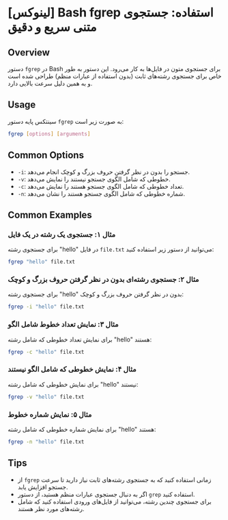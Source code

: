 # [لینوکس] Bash fgrep استفاده: جستجوی متنی سریع و دقیق

## Overview
دستور `fgrep` در Bash برای جستجوی متون در فایل‌ها به کار می‌رود. این دستور به طور خاص برای جستجوی رشته‌های ثابت (بدون استفاده از عبارات منظم) طراحی شده است و به همین دلیل سرعت بالایی دارد.

## Usage
سینتکس پایه دستور `fgrep` به صورت زیر است:

```bash
fgrep [options] [arguments]
```

## Common Options
- `-i`: جستجو را بدون در نظر گرفتن حروف بزرگ و کوچک انجام می‌دهد.
- `-v`: خطوطی که شامل الگوی جستجو نیستند را نمایش می‌دهد.
- `-c`: تعداد خطوطی که شامل الگوی جستجو هستند را نمایش می‌دهد.
- `-n`: شماره خطوطی که شامل الگوی جستجو هستند را نشان می‌دهد.

## Common Examples
### مثال ۱: جستجوی یک رشته در یک فایل
برای جستجوی رشته "hello" در فایل `file.txt` می‌توانید از دستور زیر استفاده کنید:

```bash
fgrep "hello" file.txt
```

### مثال ۲: جستجوی رشته‌ای بدون در نظر گرفتن حروف بزرگ و کوچک
برای جستجوی رشته "hello" بدون در نظر گرفتن حروف بزرگ و کوچک:

```bash
fgrep -i "hello" file.txt
```

### مثال ۳: نمایش تعداد خطوط شامل الگو
برای نمایش تعداد خطوطی که شامل رشته "hello" هستند:

```bash
fgrep -c "hello" file.txt
```

### مثال ۴: نمایش خطوطی که شامل الگو نیستند
برای نمایش خطوطی که شامل رشته "hello" نیستند:

```bash
fgrep -v "hello" file.txt
```

### مثال ۵: نمایش شماره خطوط
برای نمایش شماره خطوطی که شامل رشته "hello" هستند:

```bash
fgrep -n "hello" file.txt
```

## Tips
- از `fgrep` زمانی استفاده کنید که به جستجوی رشته‌های ثابت نیاز دارید تا سرعت جستجو افزایش یابد.
- اگر به دنبال جستجوی عبارات منظم هستید، از دستور `grep` استفاده کنید.
- برای جستجوی چندین رشته، می‌توانید از فایل‌های ورودی استفاده کنید که شامل رشته‌های مورد نظر هستند.